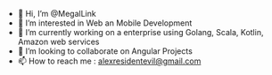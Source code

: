 - 👋 Hi, I’m @MegalLink
- 👀 I’m interested in Web an Mobile Development
- 🌱 I’m currently working on a enterprise using Golang, Scala, Kotlin, Amazon web services
- 💞️ I’m looking to collaborate on Angular Projects
- 📫 How to reach me : alexresidentevil@gmail.com

<!---
MegalLink/MegalLink is a ✨ special ✨ repository because its `README.md` (this file) appears on your GitHub profile.
You can click the Preview link to take a look at your changes.
--->
